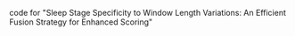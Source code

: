 code for "Sleep Stage Specificity to Window Length Variations:
An Efficient Fusion Strategy for Enhanced Scoring"
